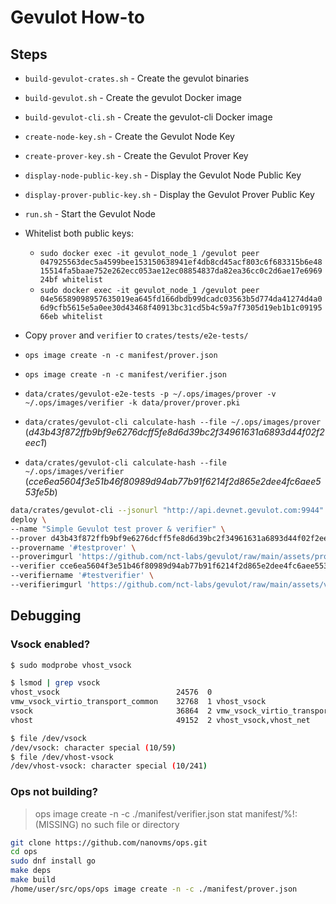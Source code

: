 # Gevulot How-to

## Steps

* `build-gevulot-crates.sh` - Create the gevulot binaries
* `build-gevulot.sh` - Create the gevulot Docker image
* `build-gevulot-cli.sh` - Create the gevulot-cli Docker image
* `create-node-key.sh` - Create the Gevulot Node Key
* `create-prover-key.sh` - Create the Gevulot Prover Key
* `display-node-public-key.sh` - Display the Gevulot Node Public Key
* `display-prover-public-key.sh` - Display the Gevulot Prover Public Key
* `run.sh` - Start the Gevulot Node

* Whitelist both public keys: 
  * `sudo docker exec -it gevulot_node_1 /gevulot peer 047925563dec5a4599bee153150638941ef4db8cd45acf803c6f683315b6e4815514fa5baae752e262ecc053ae12ec08854837da82ea36cc0c2d6ae17e696924bf whitelist`
  * `sudo docker exec -it gevulot_node_1 /gevulot peer 04e56589098957635019ea645fd166dbdb99dcadc03563b5d774da41274d4a06d9cfb5615e5a0ee30d43468f40913bc31cd5b4c59a7f7305d19eb1b1c0919566eb whitelist`

* Copy `prover` and `verifier` to `crates/tests/e2e-tests/`
* `ops image create -n -c manifest/prover.json`
* `ops image create -n -c manifest/verifier.json`
* `data/crates/gevulot-e2e-tests -p ~/.ops/images/prover -v ~/.ops/images/verifier -k data/prover/prover.pki`

* `data/crates/gevulot-cli calculate-hash --file ~/.ops/images/prover` (*d43b43f872ffb9bf9e6276dcff5fe8d6d39bc2f34961631a6893d44f02f2eec1*)
* `data/crates/gevulot-cli calculate-hash --file ~/.ops/images/verifier` (*cce6ea5604f3e51b46f80989d94ab77b91f6214f2d865e2dee4fc6aee553fe5b*)

```bash
data/crates/gevulot-cli --jsonurl "http://api.devnet.gevulot.com:9944" --keyfile data/prover/prover.pki \
deploy \
--name "Simple Gevulot test prover & verifier" \
--prover d43b43f872ffb9bf9e6276dcff5fe8d6d39bc2f34961631a6893d44f02f2eec1 \
--provername '#testprover' \
--proverimgurl 'https://github.com/nct-labs/gevulot/raw/main/assets/prover' \
--verifier cce6ea5604f3e51b46f80989d94ab77b91f6214f2d865e2dee4fc6aee553fe5b \
--verifiername '#testverifier' \
--verifierimgurl 'https://github.com/nct-labs/gevulot/raw/main/assets/verifier'
```

## Debugging

### Vsock enabled?

```bash
$ sudo modprobe vhost_vsock

$ lsmod | grep vsock
vhost_vsock                          24576  0
vmw_vsock_virtio_transport_common    32768  1 vhost_vsock
vsock                                36864  2 vmw_vsock_virtio_transport_common,vhost_vsock
vhost                                49152  2 vhost_vsock,vhost_net

$ file /dev/vsock
/dev/vsock: character special (10/59)
$ file /dev/vhost-vsock
/dev/vhost-vsock: character special (10/241)
```

### Ops not building?

> ops image create -n -c ./manifest/verifier.json
> stat manifest/%!:(MISSING) no such file or directory

```bash
git clone https://github.com/nanovms/ops.git
cd ops
sudo dnf install go
make deps
make build
/home/user/src/ops/ops image create -n -c ./manifest/prover.json
```
